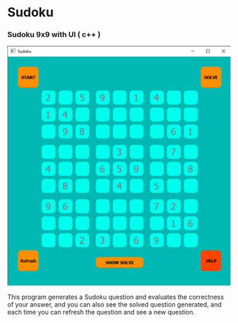 # Sudoku
### Sudoku 9x9 with UI ( c++ )

[![alt text](https://github.com/Mostafa-N-E/Sudoku/blob/main/sudoku.png?raw=true "Logo")](https://github.com/Mostafa-N-E/Sudoku/blob/main/sudoku.png)

This program generates a Sudoku question and evaluates the correctness of your answer, and you can also see the solved question generated, and each time you can refresh the question and see a new question.
